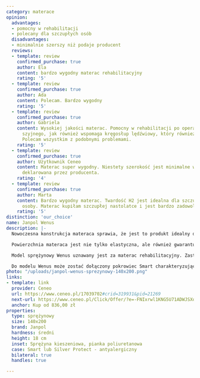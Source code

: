 ```yaml
---
category: materace
opinion:
  advantages:
  - pomocny w rehabilitacji
  - polecany dla szczupłych osób
  disadvantages:
  - minimalnie szerszy niż podaje producent
  reviews:
  - template: review
    confirmed_purchase: true
    author: Ela
    content: bardzo wygodny materac rehabilitacyjny
    rating: '5'
  - template: review
    confirmed_purchase: true
    author: Ada
    content: Polecam. Bardzo wygodny
    rating: '5'
  - template: review
    confirmed_purchase: true
    author: Gabriela
    content: Wysokiej jakości materac. Pomocny w rehabilitacji po operacji kręgosłupa
      szyjnego, jak również wspomaga kręgosłup lędźwiowy, który również będzie operowany.
      Polecam wszystkim z podobnymi problemami.
    rating: '5'
  - template: review
    confirmed_purchase: true
    author: Użytkownik Ceneo
    content: Materac super wygodny. Niestety szerokość jest minimalne większa niż
      deklarowana przez producenta.
    rating: '4'
  - template: review
    confirmed_purchase: true
    author: Marta
    content: Bardzo wygodny materac. Twardość H2 jest idealna dla szczupłej, lekkiej
      osoby. Materac kupiłam szczupłej nastolatce i jest bardzo zadowolona.
    rating: '5'
distinction: 'our_choice'
name: Janpol Wenus
description: |-
  Nowoczesna konstrukcja materaca sprawia, że jest to produkt idealny dla osób wymagających. W centralnej części wkładu znajdują się sprężyny kieszeniowe. Na powierzchni jednego metra kwadratowego znajduje się aż 260 niezależnych od siebie sprężyn. Dzięki temu materac niemal idealnie przystosowuje się do ciężaru i sposobu ułożenia ciała, umożliwiając jego użytkownikowi komfortowy i głęboki sen. Wierzchnie warstwy materaca zostały wykonane z równie wygodnej - wysokoelastycznej pianki poliuretanowej.

  Powierzchnia materaca jest nie tylko elastyczna, ale również gwarantuje zachowanie wysokiej higieny snu dzięki dużej przewiewności i bardzo dobrej cyrkulacji powietrza. W połączeniu z właściwościami antyalergicznymi stwarza idealne warunki do bezpiecznego i przede wszystkim zdrowego wypoczynku, wolnego od bakterii i drobnoustrojów znajdujących się w pomieszczeniu sypialnianym.

  Model sprężynowy Wenus uznawany jest za materac rehabilitacyjny. Zastosowanie pianki o różnym stopniu twardości tworzy na jego powierzchni siedem stref komfortu. Podział ten ma na celu podparcie mięśni podczas snu, zachowując przy tym prawidłową postawę kręgosłupa. Dzięki swoim właściwościom produkt nadaje się świetnie do codziennego wypoczynku dla osób, które miewają problemy związane z nieprawidłową postawą ciała lub bólami kręgosłupa, a także dla tych, którzy lubią średniej twardości materace.

  Do modelu Wenus może zostać dołączony pokrowiec Smart charakteryzujący się miękkością i delikatnością oraz pokrowiec Silver Protect ze specjalną powłoką z zawartością srebra. Niezależnie od ostatecznego wyboru użytkownika, pokrowiec wpływa na wydłużenie żywotności materaca. Warto jednak pamiętać, aby prać go w temperaturze do 60°C.
photo: "/uploads/janpol-wenus-sprezynowy-140x200.png"
links:
- template: link
  provider: Ceneo
  url: https://www.ceneo.pl/17039702#crid=319931&pid=21269
  next-url: https://www.ceneo.pl/Click/Offer/?e=-FNIxrwl1KNG5U71ADWJSXoRyLKobC-Vh__335Ad9BtrpvSAVQWpypRSxDfqjjxEPzyXZHdKhwQV8uKNuQym-4HCZeoZrkXTiQ7zBzy2Z3tiw6oa8toAPsUZ_0uajzaSRe83JACqgNisT9LB9viOQaNdEQMoDYQz5nrND4mVia4_IxHUXH2HaRoZSbexVZUayWKw_uicGrESsdIWIyTJ5TlEX88oRn2dhU2iyqG75MY9_8bhSGDo0iM_K8aFvzvv9G32ycwM_ahS54UHmDeO1u-iMcHXNQsAxIW2sH6ipdebN77lNEyJ6465wn41qfo--KgRTTiZ1V0lWMIUQQ3kIZvBlQipgEMnpVBMwlkFDd0TtVjAZKlU5x-a9Fd7J1NUpVBMwlkFDd0yqiXfwFje2gaCZwg9cuBTOS_rBupUubsisYCU0vkEIv42Z1ixdZDhu4A7XBczVYyPxTeSA1apYX7WdoZe6BiTPs5zrNOQXGtD5AX65LRdMkDZlqEdrk4Y3fH06QOu3hs=&a=2&rc=notset
  anchor: Kup od 836,00 zł
properties:
  type: sprężynowy
  size: 140x200
  brand: Janpol
  hardness: średni
  height: 18 cm
  inset: Sprężyna kieszeniowa, pianka poliuretanowa
  case: Smart lub Silver Protect - antyalergiczny
  bilateral: true
  handles: true

---
```

